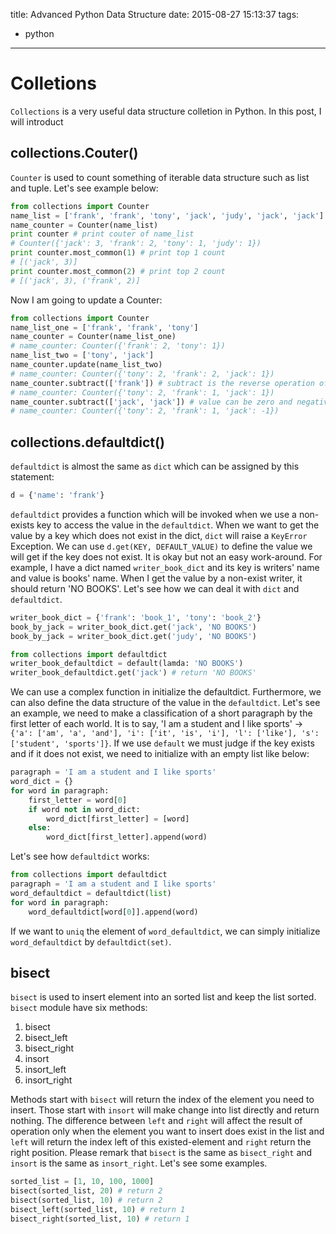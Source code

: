 title: Advanced Python Data Structure
date: 2015-08-27 15:13:37
tags:
- python
---

# Colletions

`Collections` is a very useful data structure colletion in Python. In this post, I will introduct

## collections.Couter()
`Counter` is used to count something of iterable data structure such as list and tuple. Let's see example below:
``` python
from collections import Counter
name_list = ['frank', 'frank', 'tony', 'jack', 'judy', 'jack', 'jack']
name_counter = Counter(name_list) 
print counter # print couter of name_list
# Counter({'jack': 3, 'frank': 2, 'tony': 1, 'judy': 1})
print counter.most_common(1) # print top 1 count
# [('jack', 3)]
print counter.most_common(2) # print top 2 count
# [('jack', 3), ('frank', 2)]
```
Now I am going to update a Counter:
``` python
from collections import Counter
name_list_one = ['frank', 'frank', 'tony']
name_counter = Counter(name_list_one)
# name_counter: Counter({'frank': 2, 'tony': 1})
name_list_two = ['tony', 'jack']
name_counter.update(name_list_two)
# name_counter: Counter({'tony': 2, 'frank': 2, 'jack': 1})
name_counter.subtract(['frank']) # subtract is the reverse operation of update
# name_counter: Counter({'tony': 2, 'frank': 1, 'jack': 1})
name_counter.subtract(['jack', 'jack']) # value can be zero and negative counts
# name_counter: Counter({'tony': 2, 'frank': 1, 'jack': -1}) 
```

## collections.defaultdict()

`defaultdict` is almost the same as `dict` which can be assigned by this statement:
``` python
d = {'name': 'frank'}
```

`defaultdict` provides a function which will be invoked when we use a non-exists key to access the value in the `defaultdict`. When we want to get the value by a key which does not exist in the dict, `dict` will raise a `KeyError` Exception. We can use `d.get(KEY, DEFAULT_VALUE)` to define the value we will get if the key does not exist. It is okay but not an easy work-around. For example, I have a dict named `writer_book_dict` and its key is writers' name and value is books' name. When I get the value by a non-exist writer, it should return 'NO BOOKS'. Let's see how we can deal it with `dict` and `defaultdict`.

``` python
writer_book_dict = {'frank': 'book_1', 'tony': 'book_2'}
book_by_jack = writer_book_dict.get('jack', 'NO BOOKS')
book_by_jack = writer_book_dict.get('judy', 'NO BOOKS')

from collections import defaultdict
writer_book_defaultdict = default(lamda: 'NO BOOKS')
writer_book_defaultdict.get('jack') # return 'NO BOOKS'
```

We can use a complex function in initialize the defaultdict. Furthermore, we can also define the data structure of the value in the `defaultdict`. Let's see an example, we need to make a classification of a short paragraph by the first letter of each world. It is to say, 'I am a student and I like sports' -> `{'a': ['am', 'a', 'and'], 'i': ['it', 'is', 'i'], 'l': ['like'], 's': ['student', 'sports']}`. If we use `default` we must judge if the key exists and if it does not exist, we need to initialize with an empty list like below:
``` python
paragraph = 'I am a student and I like sports'
word_dict = {}
for word in paragraph:
    first_letter = word[0]
    if word not in word_dict:
        word_dict[first_letter] = [word]
    else:
        word_dict[first_letter].append(word)
```

Let's see how `defaultdict` works:
``` python
from collections import defaultdict
paragraph = 'I am a student and I like sports'
word_defaultdict = defaultdict(list)
for word in paragraph:
    word_defaultdict[word[0]].append(word)
```
If we want to `uniq` the element of `word_defaultdict`, we can simply initialize `word_defaultdict` by `defaultdict(set)`.

## bisect

`bisect` is used to insert element into an sorted list and keep the list sorted. `bisect` module have six methods:
1. bisect
2. bisect_left
3. bisect_right
4. insort
5. insort_left
6. insort_right

Methods start with `bisect` will return the index of the element you need to insert. Those start with `insort` will make change into list directly and return nothing. The difference between `left` and `right` will affect the result of operation only when the element you want to insert does exist in the list and `left` will return the index left of this existed-element and `right` return the right position. Please remark that `bisect` is the same as `bisect_right` and `insort` is the same as `insort_right`. Let's see some examples.
``` python
sorted_list = [1, 10, 100, 1000]
bisect(sorted_list, 20) # return 2
bisect(sorted_list, 10) # return 2
bisect_left(sorted_list, 10) # return 1
bisect_right(sorted_list, 10) # return 1
```